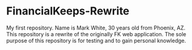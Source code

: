 # FinancialKeeps-Rewrite
My first repository.
Name is Mark White, 30 years old from Phoenix, AZ.
This repository is a rewrite of the originally FK web application. 
The sole purpose of this repository is for testing and to gain personal knowledge.

